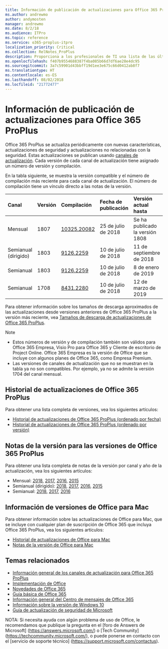 ```yaml
---
title: Información de publicación de actualizaciones para Office 365 ProPlus
ms.author: andrewmo
author: andymosten
manager: andrewmo
ms.date: 8/2/18
ms.audience: ITPro
ms.topic: reference
ms.service: o365-proplus-itpro
localization_priority: Critical
ms.collection: RelNotes_ProPlus
description: Proporciona a los profesionales de TI una lista de las últimas versiones de Office 365 ProPlus para cada canal de actualización y vínculos a notas de la versión y el historial de actualizaciones.
ms.openlocfilehash: f407b9554688387f4ba085b66d7df6ae28e4dc95
ms.sourcegitcommit: 3a7c59901d43bbff19d1ee3e675c66d0412ab8f7
ms.translationtype: HT
ms.contentlocale: es-ES
ms.lasthandoff: 08/02/2018
ms.locfileid: "21772477"
---
```

# <a name="release-information-for-updates-to-office-365-proplus"></a>Información de publicación de actualizaciones para Office 365 ProPlus

Office 365 ProPlus se actualiza periódicamente con nuevas características, actualizaciones de seguridad y actualizaciones no relacionadas con la seguridad. Estas actualizaciones se publican usando [canales de actualización](https://docs.microsoft.com/deployoffice/overview-of-update-channels-for-office-365-proplus). Cada versión de cada canal de actualización tiene asignado un número de versión y compilación. 

En la tabla siguiente, se muestra la versión compatible y el número de compilación más reciente para cada canal de actualización. El número de compilación tiene un vínculo directo a las notas de la versión. 

  
|**Canal**|**Versión**|**Compilación**|**Fecha de publicación**|**Versión actual hasta**|
|:-----|:-----|:-----|:-----|:-----|
|Mensual  <br/> |1807  <br/> |[10325.20082](monthly-channel-2018.md#version-1807-july-25)  <br/> | 25 de julio de 2018  <br/> |Se ha publicado la versión 1808 <br/>|
|Semianual (dirigido)  <br/> |1803  <br/> |[9126.2259](semi-annual-channel-targeted-2018.md#version-1803-july-10)  <br/> | 10 de julio de 2018  <br/> |11 de septiembre de 2018 <br/>|
|Semianual <br/> |1803  <br/> | [9126.2259](semi-annual-channel-2018.md#version-1803-july-10) <br/> |10 de julio de 2018  <br/> |8 de enero de 2019 <br/>|
|Semianual <br/> |1708  <br/> |[8431.2280](semi-annual-channel-2018.md#version-1708-july-10)  <br/> | 10 de julio de 2018  <br/> |12 de marzo de 2019 <br/>|

Para obtener información sobre los tamaños de descarga aproximados de las actualizaciones desde versiones anteriores de Office 365 ProPlus a la versión más reciente, vea [Tamaños de descarga de actualizaciones de Office 365 ProPlus](download-sizes-office365-proplus-updates.md).

> [!NOTE]
> - Estos números de versión y de compilación también son válidos para Office 365 Empresa, Visio Pro para Office 365 y Cliente de escritorio de Project Online. Office 365 Empresa es la versión de Office que se incluye con algunos planes de Office 365, como Empresa Premium.
> - Las versiones de canales de actualización que no se muestran en la tabla ya no son compatibles. Por ejemplo, ya no se admite la versión 1704 del canal mensual. 


## <a name="update-history-for-office-365-proplus-releases"></a>Historial de actualizaciones de Office 365 ProPlus

Para obtener una lista completa de versiones, vea los siguientes artículos:
 - [Historial de actualizaciones de Office 365 ProPlus (ordenado por fecha)](update-history-office365-proplus-by-date.md)
 - [Historial de actualizaciones de Office 365 ProPlus (ordenado por versión)](update-history-office365-proplus-by-version.md)

## <a name="release-notes-for-office-365-proplus-releases"></a>Notas de la versión para las versiones de Office 365 ProPlus

Para obtener una lista completa de notas de la versión por canal y año de la actualización, vea los siguientes artículos:
 - Mensual: [2018](monthly-channel-2018.md), [2017](monthly-channel-2017.md), [2016](monthly-channel-2016.md), [2015](monthly-channel-2015.md)
 - Semianual (dirigido): [2018](semi-annual-channel-targeted-2018.md), [2017](semi-annual-channel-targeted-2017.md), [2016](semi-annual-channel-targeted-2016.md), [2015](semi-annual-channel-targeted-2015.md)
 - Semianual: [2018](semi-annual-channel-2018.md), [2017](semi-annual-channel-2017.md), [2016](semi-annual-channel-2016.md)

## <a name="office-for-mac-release-information"></a>Información de versiones de Office para Mac

Para obtener información sobre las actualizaciones de Office para Mac, que se incluye con cualquier plan de suscripción de Office 365 que incluya Office 365 ProPlus, vea los siguientes artículos:
 - [Historial de actualizaciones de Office para Mac](update-history-office-for-mac.md)
 - [Notas de la versión de Office para Mac](release-notes-office-for-mac.md)


## <a name="related-topics"></a>Temas relacionados

- [Información general de los canales de actualización para Office 365 ProPlus](https://docs.microsoft.com/deployoffice/overview-of-update-channels-for-office-365-proplus)
- [Implementación de Office](https://docs.microsoft.com/deployoffice/)
- [Novedades de Office 365](https://support.office.com/article/95c8d81d-08ba-42c1-914f-bca4603e1426)
- [Guía básica de Office 365](https://products.office.com/business/office-365-roadmap)
- [Información general del Centro de mensajes de Office 365](https://support.office.com/article/38fb3333-bfcc-4340-a37b-deda509c2093)
- [Información sobre la versión de Windows 10](https://www.microsoft.com/itpro/windows-10/release-information)
- [Guía de actualización de seguridad de Microsoft](https://portal.msrc.microsoft.com/)

NOTA: Si necesita ayuda con algún problema de uso de Office, le recomendamos que publique la pregunta en el [foro de Answers de Microsoft] (https://answers.microsoft.com/) o [Tech Community] (https://techcommunity.microsoft.com/), o puede ponerse en contacto con el [servicio de soporte técnico] (https://support.microsoft.com/contactus).